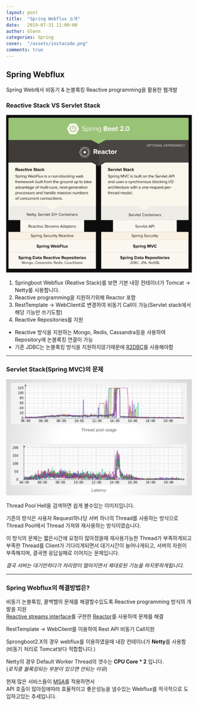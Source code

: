 ```yaml
---
layout: post
title:  "Spring Webflux 소개"
date:   2019-07-31 11:00:00
author: Glenn
categories: Spring
cover:  "/assets/instacode.png"
comments: true
---
```


## Spring Webflux
Spring Web에서 비동기 & 논블록킹 Reactive programming을 활용한 웹개발 

### Reactive Stack VS Servlet Stack

![Servlet Stack, Reative Stack 비교 이미지](https://github.com/tries1/glenn-blog/blob/master/assets/spring/servlet_vs_reactive.png?raw=true)

1. Springboot Webflux (Reative Stack)를 보면 기본 내장 컨테이너가 Tomcat -> Netty를 사용합니다.
2. Reactive programming을 지원하기위해 Reactor 포함
3. RestTemplate -> WebClient로 변경하여 비동기 Call이 가능(Servlet stack에서 해당 기능만 쓰기도함)
4. Reactive Repositories를 지원
 - Reactive 방식을 지원하는 Mongo, Redis, Cassandra등을 사용하여 Repository에 논블록킹 연결이 가능
 - 기존 JDBC는 논블록킹 방식을 지원하지않기때문에 [R2DBC](https://spring.io/projects/spring-data-r2dbc)를 사용해야함

---


### Servlet Stack(Spring MVC)의 문제

![Thread Pool Hell 비교 이미지](https://github.com/tries1/glenn-blog/blob/master/assets/spring/thread_pool_hell.png?raw=true)

Thread Pool Hell을 검색하면 쉽게 볼수있는 이미지입니다.  

기존의 방식은 사용자 Request하나당 서버 하나의 Thread를 사용하는 방식으로  
Thread Pool에서 Thread 가져와 재사용하는 방식이였습니다.  

이 방식의 문제는 짧은시간에 요청이 많아졌을때 재사용가능한 Thread가 부족하게되고  
부족한 Thread를 Client가 기다리게되면서 대기시간이 늘어나게되고, 서버의 자원이 부족해지며, 결국엔 응답실패로 이어지는 문제입니다.  

*결국 서버는 대기만하다가 처리량이 떨어지면서 제대로된 기능을 하지못하게됩니다.*

---

### Spring Webflux의 해결방법은?
비동기 논블록킹, 콜백헬의 문제를 해결할수있도록 Reactive programming 방식의 개발을 지원  
[Reactive streams interface](https://www.reactive-streams.org/)를 구현한 [Reactor](https://projectreactor.io/)를 사용하여 문제를 해결 

RestTemplate -> WebClient를 이용하여 Rest API 비동기 Call지원 

Sprongboot2.X의 경우 webflux를 이용하였을때 내장 컨테이너가 **Netty**를 사용함  
(비동기 처리로 Tomcat보다 적합합니다.)

Netty의 경우 Default Worker Thread의 갯수는 **CPU Core * 2** 입니다.  
(*로직중 블록킹되는 부분이 있으면 안되는 이유*)

현재 많은 서비스들이 [MSA](https://ko.wikipedia.org/wiki/%EB%A7%88%EC%9D%B4%ED%81%AC%EB%A1%9C%EC%84%9C%EB%B9%84%EC%8A%A4)를 적용하면서  
API 호출이 많아짐에따라 효율적이고 좋은성능을 낼수있는 Webflux를 적극적으로 도입하고있는 추세입니다.  
